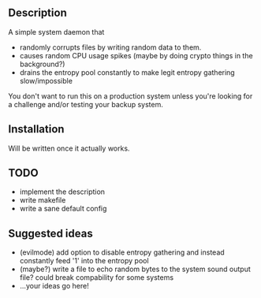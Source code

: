 Description
-----------
A simple system daemon that
* randomly corrupts files by writing random data to them.
* causes random CPU usage spikes (maybe by doing crypto things in the background?)
* drains the entropy pool constantly to make legit entropy gathering slow/impossible

You don't want to run this on a production system unless you're looking for a challenge and/or testing your backup system.

Installation
------------
Will be written once it actually works.

TODO
----

* implement the description
* write makefile
* write a sane default config


Suggested ideas
---------------
* (evilmode) add option to disable entropy gathering and instead constantly feed '1' into the entropy pool
* (maybe?) write a file to echo random bytes to the system sound output file? could break compability for some systems
* ...your ideas go here!